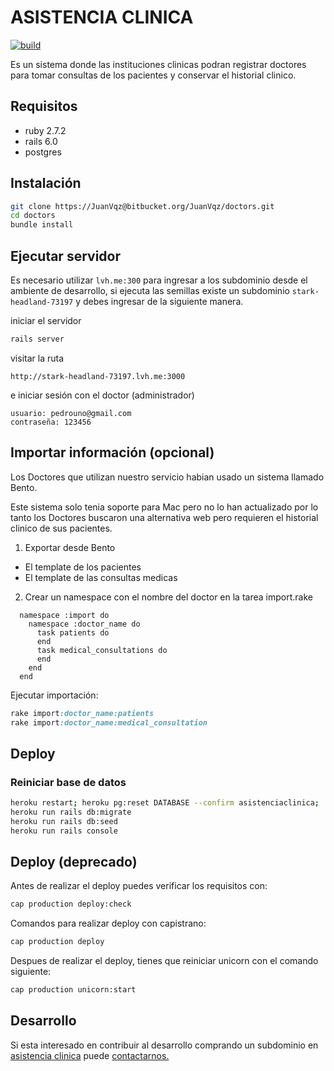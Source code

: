 # ASISTENCIA CLINICA

[![build](https://github.com/JuanVqz/doctors/actions/workflows/push.yml/badge.svg)](https://github.com/JuanVqz/doctors/actions/workflows/push.yml)

Es un sistema donde las instituciones clinicas podran registrar doctores para
tomar consultas de los pacientes y conservar el historial clinico.

## Requisitos

- ruby 2.7.2
- rails 6.0
- postgres

## Instalación

```sh
git clone https://JuanVqz@bitbucket.org/JuanVqz/doctors.git
cd doctors
bundle install
```

## Ejecutar servidor

Es necesario utilizar `lvh.me:300` para ingresar a los subdominio desde el ambiente
de desarrollo, si ejecuta las semillas existe un subdominio `stark-headland-73197`
y debes ingresar de la siguiente manera.

iniciar el servidor

```sh
rails server
```

visitar la ruta

```
http://stark-headland-73197.lvh.me:3000
```

e iniciar sesión con el doctor (administrador)

```
usuario: pedrouno@gmail.com
contraseña: 123456
```

## Importar información (opcional)

Los Doctores que utilizan nuestro servicio habian usado un sistema llamado Bento.

Este sistema solo tenia soporte para Mac pero no lo han actualizado por lo tanto
los Doctores buscaron una alternativa web pero requieren el historial clinico de sus pacientes.

1. Exportar desde Bento

- El template de los pacientes
- El template de las consultas medicas

2. Crear un namespace con el nombre del doctor en la tarea import.rake

```
  namespace :import do
    namespace :doctor_name do
      task patients do
      end
      task medical_consultations do
      end
    end
  end
```

Ejecutar importación:

```ruby
rake import:doctor_name:patients
rake import:doctor_name:medical_consultation
```

## Deploy

### Reiniciar base de datos

```bash
heroku restart; heroku pg:reset DATABASE --confirm asistenciaclinica;
heroku run rails db:migrate
heroku run rails db:seed
heroku run rails console
```

## Deploy (deprecado)

Antes de realizar el deploy puedes verificar los requisitos con:

```sh
cap production deploy:check
```

Comandos para realizar deploy con capistrano:

```sh
cap production deploy
```

Despues de realizar el deploy, tienes que reiniciar unicorn con el comando siguiente:

```sh
cap production unicorn:start
```

## Desarrollo

Si esta interesado en contribuir al desarrollo comprando un subdominio en
[asistencia clinica](https://asistenciaclinica.com/) puede [contactarnos.](https://github.com/JuanVqz)
